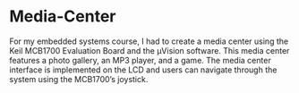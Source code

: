 # Media-Center

For my embedded systems course, I had to create a media center using the Keil MCB1700 Evaluation Board and the µVision software. This media center features a photo gallery, an MP3 player, and a game. The media center interface is implemented on the LCD and users can navigate through the system using the MCB1700’s joystick.
